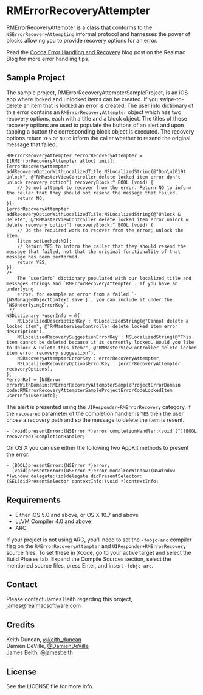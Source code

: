 # RMErrorRecoveryAttempter

RMErrorRecoveryAttempter is a class that conforms to the `NSErrorRecoveryAttempting` informal protocol and harnesses the power of blocks allowing you to provide recovery options for an error.

Read the [Cocoa Error Handling and Recovery](http://www.realmacsoftware.com/blog/cocoa-error-handling-and-recovery) blog post on the Realmac Blog for more error handling tips.

## Sample Project

The sample project, RMErrorRecoveryAttempterSampleProject, is an iOS app where locked and unlocked items can be created. If you swipe-to-delete an item that is locked an error is created. The user info dictionary of this error contains an `RMErrorRecoveryAttempter` object which has two recovery options, each with a title and a block object. The titles of these recovery options are used to populate the buttons of an alert and upon tapping a button the corresponding block object is executed. The recovery options return `YES` or `NO` to inform the caller whether to resend the original message that failed.

	RMErrorRecoveryAttempter *errorRecoveryAttempter = [[RMErrorRecoveryAttempter alloc] init];
	[errorRecoveryAttempter addRecoveryOptionWithLocalizedTitle:NSLocalizedString(@"Don\u2019t Unlock", @"RMMasterViewController delete locked item error don't unlock recovery option") recoveryBlock:^ BOOL (void) {
		// Do not attempt to recover from the error. Return NO to inform the caller that they should not resend the message that failed.
		return NO;
	}];
	[errorRecoveryAttempter addRecoveryOptionWithLocalizedTitle:NSLocalizedString(@"Unlock & Delete", @"RMMasterViewController delete locked item error unlock & delete recovery option") recoveryBlock:^ BOOL (void) {
		// Do the required work to recover from the error; unlock the item.
		[item setLocked:NO];
		// Return YES to inform the caller that they should resend the message that failed, not that the original functionality of that message has been performed.
		return YES;
	}];
	/*
		The `userInfo` dictionary populated with our localized title and messages strings and `RMErrorRecoveryAttempter`. If you have an underlying 
		error, for example an error from a failed `-[NSManagedObjectContext save:]`, you can include it under the `NSUnderlyingErrorKey`.
	 */
	NSDictionary *userInfo = @{
		NSLocalizedDescriptionKey : NSLocalizedString(@"Cannot delete a locked item", @"RMMasterViewController delete locked item error description"),
		NSLocalizedRecoverySuggestionErrorKey : NSLocalizedString(@"This item cannot be deleted because it is currently locked. Would you like to Unlock & Delete this item?", @"RMMasterViewController delete locked item error recovery suggestion"),
		NSRecoveryAttempterErrorKey : errorRecoveryAttempter,
		NSLocalizedRecoveryOptionsErrorKey : [errorRecoveryAttempter recoveryOptions],
	};
	*errorRef = [NSError errorWithDomain:RMErrorRecoveryAttempterSampleProjectErrorDomain code:RMErrorRecoveryAttempterSampleProjectErrorCodeLockedItem userInfo:userInfo];

The alert is presented using the `UIResponder+RMErrorRecovery` category. If the `recovered` parameter of the completion handler is `YES` then the user chose a recovery path and so the message to delete the item is resent.

	- (void)presentError:(NSError *)error completionHandler:(void (^)(BOOL recovered))completionHandler;

On OS X you can use either the following two AppKit methods to present the error.

	- (BOOL)presentError:(NSError *)error;
	- (void)presentError:(NSError *)error modalForWindow:(NSWindow *)window delegate:(id)delegate didPresentSelector:(SEL)didPresentSelector contextInfo:(void *)contextInfo;

## Requirements

- Either iOS 5.0 and above, or OS X 10.7 and above
- LLVM Compiler 4.0 and above
- ARC

If your project is not using ARC, you’ll need to set the `-fobjc-arc` compiler flag on the `RMErrorRecoveryAttempter` and `UIResponder+RMErrorRecovery` source files. To set these in Xcode, go to your active target and select the Build Phases tab. Expand the Compile Sources section, select the mentioned source files, press Enter, and insert `-fobjc-arc`.

## Contact

Please contact James Beith regarding this project, [james@realmacsoftware.com](mailto:james@realmacsoftware.com?subject=RMErrorRecoveryAttempter)  

## Credits

Keith Duncan, [@keith_duncan](https://twitter.com/account/redirect_by_id?id=15379821)  
Damien DeVille, [@DamienDeVille](https://twitter.com/account/redirect_by_id?id=40584312)  
James Beith, [@jamesbeith](https://twitter.com/account/redirect_by_id?id=35832158)

## License

See the LICENSE file for more info.
